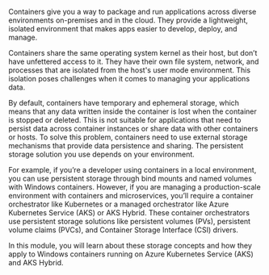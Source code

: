 Containers give you a way to package and run applications across diverse environments on-premises and in the cloud. They provide a lightweight, isolated environment that makes apps easier to develop, deploy, and manage. 

Containers share the same operating system kernel as their host, but don’t have unfettered access to it. They have their own file system, network, and processes that are isolated from the host's user mode environment. This isolation poses challenges when it comes to managing your applications data.

By default, containers have temporary and ephemeral storage, which means that any data written inside the container is lost when the container is stopped or deleted. This is not suitable for applications that need to persist data across container instances or share data with other containers or hosts. To solve this problem, containers need to use external storage mechanisms that provide data persistence and sharing. The persistent storage solution you use depends on your environment.  

For example, if you’re a developer using containers in a local environment, you can use persistent storage through bind mounts and named volumes with Windows containers. However, if you are managing a production-scale environment with containers and microservices, you’ll require a container orchestrator like Kubernetes or a managed orchestrator like Azure Kubernetes Service (AKS) or AKS Hybrid. These container orchestrators use persistent storage solutions like persistent volumes (PVs), persistent volume claims (PVCs), and Container Storage Interface (CSI) drivers.  

In this module, you will learn about these storage concepts and how they apply to Windows containers running on Azure Kubernetes Service (AKS) and AKS Hybrid.